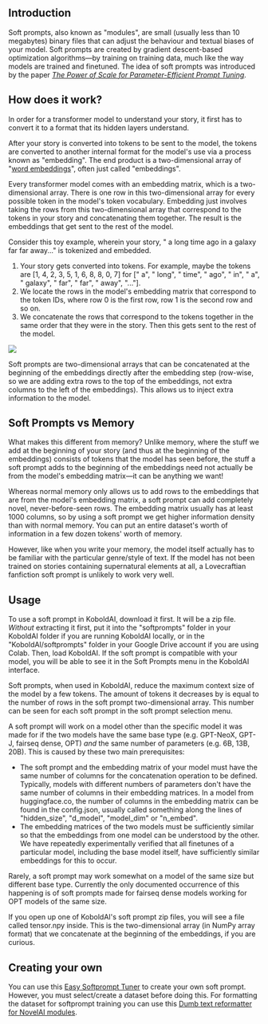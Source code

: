 ## Introduction
Soft prompts, also known as "modules", are small (usually less than 10 megabytes) binary files that can adjust the behaviour and textual biases of your model. Soft prompts are created by  gradient descent-based optimization algorithms&mdash;by training on training data, much like the way models are trained and finetuned. The idea of soft prompts was introduced by the paper *[The Power of Scale for Parameter-Efficient Prompt Tuning](https://arxiv.org/pdf/2104.08691v2.pdf)*.

## How does it work?
In order for a transformer model to understand your story, it first has to convert it to a format that its hidden layers understand.

After your story is converted into tokens to be sent to the model, the tokens are converted to another internal format for the model's use via a process known as "embedding". The end product is a two-dimensional array of "[word embeddings](https://en.wikipedia.org/wiki/Word_embedding)", often just called "embeddings".

Every transformer model comes with an embedding matrix, which is a two-dimensional array. There is one row in this two-dimensional array for every possible token in the model's token vocabulary. Embedding just involves taking the rows from this two-dimensional array that correspond to the tokens in your story and concatenating them together. The result is the embeddings that get sent to the rest of the model.

Consider this toy example, wherein your story, " a long time ago in a galaxy far far away..." is tokenized and embedded.

1. Your story gets converted into tokens. For example, maybe the tokens are [1, 4, 2, 3, 5, 1, 6, 8, 8, 0, 7] for [" a", " long", " time", " ago", " in", " a", " galaxy", " far", " far", " away", "..."].
2. We locate the rows in the model's embedding matrix that correspond to the token IDs, where row 0 is the first row, row 1 is the second row and so on.
3. We concatenate the rows that correspond to the tokens together in the same order that they were in the story. Then this gets sent to the rest of the model.

![](https://user-images.githubusercontent.com/89268918/178172074-9a16e323-6455-46ab-a763-73ead4d0b717.png)

Soft prompts are two-dimensional arrays that can be concatenated at the beginning of the embeddings directly after the embedding step (row-wise, so we are adding extra rows to the top of the embeddings, not extra columns to the left of the embeddings). This allows us to inject extra information to the model.

## Soft Prompts vs Memory
What makes this different from memory? Unlike memory, where the stuff we add at the beginning of your story (and thus at the beginning of the embeddings) consists of tokens that the model has seen before, the stuff a soft prompt adds to the beginning of the embeddings need not actually be from the model's embedding matrix&mdash;it can be anything we want!

Whereas normal memory only allows us to add rows to the embeddings that are from the model's embedding matrix, a soft prompt can add completely novel, never-before-seen rows. The embedding matrix usually has at least 1000 columns, so by using a soft prompt we get higher information density than with normal memory. You can put an entire dataset's worth of information in a few dozen tokens' worth of memory.

However, like when you write your memory, the model itself actually has to be familiar with the particular genre/style of text. If the model has not been trained on stories containing supernatural elements at all, a Lovecraftian fanfiction soft prompt is unlikely to work very well.
## Usage
To use a soft prompt in KoboldAI, download it first. It will be a zip file. *Without* extracting it first, put it into the "softprompts" folder in your KoboldAI folder if you are running KoboldAI locally, or in the "KoboldAI/softprompts" folder in your Google Drive account if you are using Colab. Then, load KoboldAI. If the soft prompt is compatible with your model, you will be able to see it in the Soft Prompts menu in the KoboldAI interface.

Soft prompts, when used in KoboldAI, reduce the maximum context size of the model by a few tokens. The amount of tokens it decreases by is equal to the number of rows in the soft prompt two-dimensional array. This number can be seen for each soft prompt in the soft prompt selection menu.

A soft prompt will work on a model other than the specific model it was made for if the two models have the same base type (e.g. GPT-NeoX, GPT-J, fairseq dense, OPT) *and* the same number of parameters (e.g. 6B, 13B, 20B). This is caused by these two main prerequisites:

* The soft prompt and the embedding matrix of your model must have the same number of columns for the concatenation operation to be defined. Typically, models with different numbers of parameters don't have the same number of columns in their embedding matrices. In a model from huggingface.co, the number of columns in the embedding matrix can be found in the config.json, usually called something along the lines of "hidden_size", "d_model", "model_dim" or "n_embed".
* The embedding matrices of the two models must be sufficiently similar so that the embeddings from one model can be understood by the other. We have repeatedly experimentally verified that all finetunes of a particular model, including the base model itself, have sufficiently similar embeddings for this to occur.

Rarely, a soft prompt may work somewhat on a model of the same size but different base type. Currently the only documented occurrence of this happening is of soft prompts made for fairseq dense models working for OPT models of the same size.

If you open up one of KoboldAI's soft prompt zip files, you will see a file called tensor.npy inside. This is the two-dimensional array (in NumPy array format) that we concatenate at the beginning of the embeddings, if you are curious.

## Creating your own
You can use this [Easy Softprompt Tuner](https://henk.tech/softtuner) to create your own soft prompt. However, you must select/create a dataset before doing this. For formatting the dataset for softprompt training you can use this [Dumb text reformatter for NovelAI modules](https://ermela.net/dumb-reformatter/).

